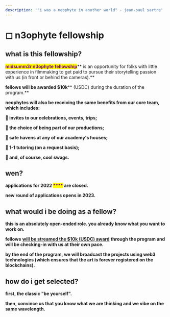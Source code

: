 ```yaml
---
description: '"i was a neophyte in another world" - jean-paul sartre'
---
```


# ◻ n3ophyte fellowship

## what is this fellowship?



<mark style="color:purple;">**midsumm3r n3ophyte fellowship**</mark>** is an opportunity for folks with little experience in filmmaking to get paid to pursue their storytelling passion with us (in front or behind the cameras).**



**fellows will be awarded **<mark style="color:purple;">**$10k**</mark>** (USDC) during the duration of the program.**



**neophytes will also be receiving the same benefits from our core team, which includes:**

**🌹 invites to our celebrations, events, trips;**

**🌹 the choice of being part of our productions;**

**🌹 safe havens at any of our academy's houses;**

**🌹 1-1 tutoring (on a request basis);**

**🌹 and, of course, cool swags.**&#x20;



## wen?



**applications for 2022 **<mark style="color:purple;">****</mark>** are closed.**

**new round of applications opens in 2023.**



## what would i be doing as a fellow?



**this is an absolutely open-ended role. you already know what you want to work on.**&#x20;

**fellows** [**will be streamed the $10k (USDC) award**](https://sablier.finance/) **through the program and will be checking-in with us at their own pace.**

**by the end of the program, we will broadcast the projects using web3 technologies (which ensures that the art is forever registered on the blockchains).**



## how do i get selected?



**first, the classic "be yourself".**

**then, convince us that you know what we are thinking and we vibe on the same wavelength.**



